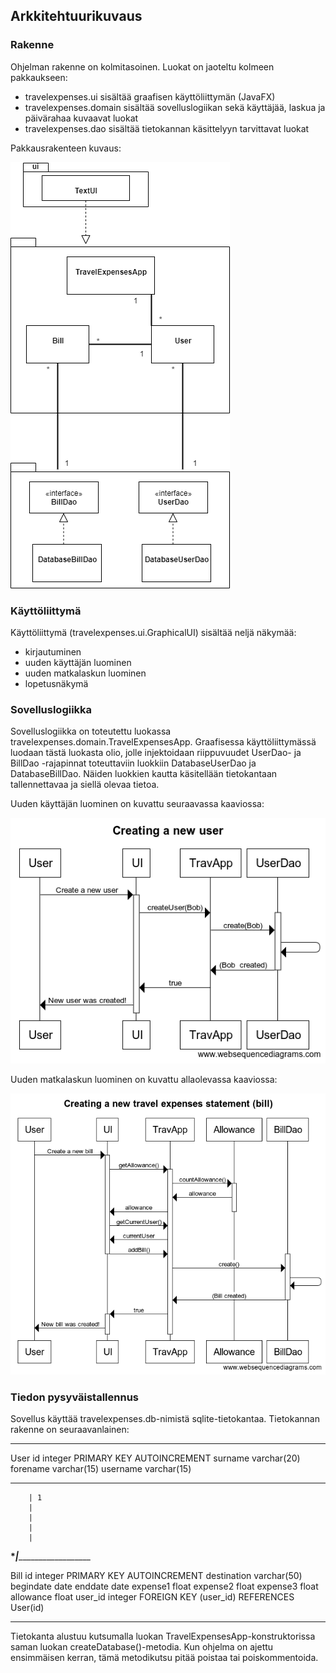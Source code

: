 ## Arkkitehtuurikuvaus

### Rakenne

Ohjelman rakenne on kolmitasoinen. Luokat on jaoteltu kolmeen 
pakkaukseen: 

* travelexpenses.ui sisältää graafisen käyttöliittymän (JavaFX)
* travelexpenses.domain sisältää sovelluslogiikan sekä käyttäjää, laskua
ja päivärahaa kuvaavat luokat
* travelexpenses.dao sisältää tietokannan käsittelyyn tarvittavat luokat

Pakkausrakenteen kuvaus:

![package chart](package_chart.png)

### Käyttöliittymä

Käyttöliittymä (travelexpenses.ui.GraphicalUI) sisältää neljä näkymää: 

* kirjautuminen
* uuden käyttäjän luominen
* uuden matkalaskun luominen
* lopetusnäkymä  

### Sovelluslogiikka

Sovelluslogiikka on toteutettu luokassa travelexpenses.domain.TravelExpensesApp. 
Graafisessa käyttöliittymässä luodaan tästä luokasta olio, jolle injektoidaan riippuvuudet 
UserDao- ja BillDao -rajapinnat toteuttaviin luokkiin DatabaseUserDao ja DatabaseBillDao. 
Näiden luokkien kautta käsitellään tietokantaan tallennettavaa ja siellä olevaa tietoa.

Uuden käyttäjän luominen on kuvattu seuraavassa kaaviossa:

![create user sequence](creating_user.png)

Uuden matkalaskun luominen on kuvattu allaolevassa kaaviossa:

![create bill sequence](creating_bill.png)

### Tiedon pysyväistallennus

Sovellus käyttää travelexpenses.db-nimistä sqlite-tietokantaa. Tietokannan
rakenne on seuraavanlainen:

_________________________________________________
User 	id integer PRIMARY KEY AUTOINCREMENT
      	surname varchar(20) 
	forename varchar(15) 
	username varchar(15)
_________________________________________________
		| 1
		|
		|
		|
		|
______________*_|_________________________________

Bill 	id integer PRIMARY KEY AUTOINCREMENT
  	destination varchar(50) 
	begindate date 
	enddate date 
	expense1 float 
	expense2 float
	expense3 float 
	allowance float 
	user_id integer 
	FOREIGN KEY (user_id) REFERENCES User(id)
_____________________________________________________


Tietokanta alustuu kutsumalla luokan TravelExpensesApp-konstruktorissa
saman luokan createDatabase()-metodia. Kun ohjelma on ajettu ensimmäisen
kerran, tämä metodikutsu pitää poistaa tai poiskommentoida. 


